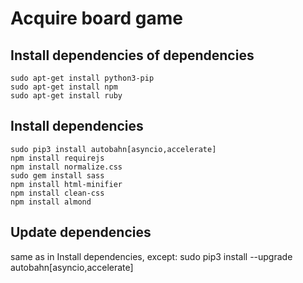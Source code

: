 # Acquire board game
## Install dependencies of dependencies
    sudo apt-get install python3-pip
    sudo apt-get install npm
    sudo apt-get install ruby
## Install dependencies
    sudo pip3 install autobahn[asyncio,accelerate]
    npm install requirejs
    npm install normalize.css
    sudo gem install sass
    npm install html-minifier
    npm install clean-css
    npm install almond
## Update dependencies
same as in Install dependencies, except:
    sudo pip3 install --upgrade autobahn[asyncio,accelerate]
